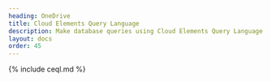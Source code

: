 ```yaml
---
heading: OneDrive
title: Cloud Elements Query Language
description: Make database queries using Cloud Elements Query Language.
layout: docs
order: 45
---
```


{% include ceql.md %}
